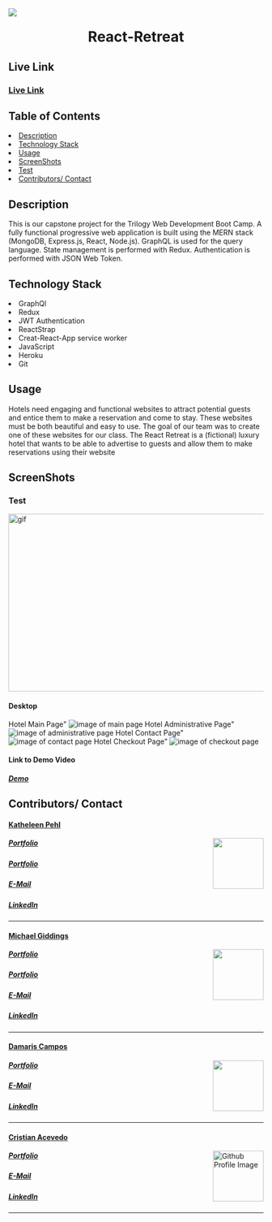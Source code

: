 <img align="left" src= "https://img.shields.io/badge/License-MIT-green">
<h1 href= "https://github.com/kpehl/react-retreat" align= "center">React-Retreat</h1>
<h2>Live Link</h2>
<h3><a href= "https://react-retreat.herokuapp.com/">Live Link</a></h3>  
<h2> Table of Contents </h2>
<li><a href="#description">Description</a></li>  
<li><a href="#tech">Technology Stack</a></li>
<li><a href="#usage">Usage</a></li>
<li><a href="#screen">ScreenShots</a></li>
<li><a href="#test">Test</a></li>
<li><a href="#contributors">Contributors/ Contact</a></li>


<h2 id="description"> Description </h2>
<p>This is our capstone project for the Trilogy Web Development Boot Camp. A fully functional progressive web application is built using the MERN stack (MongoDB, Express.js, React, Node.js). GraphQL is used for the query language. State management is performed with Redux. Authentication is performed with JSON Web Token.
</p>

<h2 id="tech"> Technology Stack</h2>
<li>GraphQl</li>
<li>Redux</li>
<li>JWT Authentication</li>
<li>ReactStrap</li>
<li>Creat-React-App service worker</li>
<li>JavaScript</li>
<li>Heroku</li>
<li>Git</li>
</ul>          

<h2 id="usage"> Usage </h2>
<p>Hotels need engaging and functional websites to attract potential guests and entice them to make a reservation and come to stay.  These websites must be both beautiful and easy to use.  The goal of our team was to create one of these websites for our class.  The React Retreat is a (fictional) luxury hotel that wants to be able to advertise to guests and allow them to make reservations using their website</p>

<h2 id="screen"> ScreenShots </h2>

<h3 id="test"> Test </h3>
<img width="600" height="350" src= "https://github.com/kpehl/react-retreat/blob/feature/readme/client/public/images/demo/hotel-gif.gif" alt="gif" >

<h4> Desktop </h4>
<a>Hotel Main Page"</a>
<img src= "https://github.com/kpehl/react-retreat/blob/feature/readme/client/public/images/demo/hotel-main.png" alt="image of main page" >
<a>Hotel Administrative Page"</a>
<img src= "https://github.com/kpehl/react-retreat/blob/feature/readme/client/public/images/demo/hotel-admin.png" alt="image of administrative page" >
<a>Hotel Contact Page"</a>
<img src= "https://github.com/kpehl/react-retreat/blob/feature/readme/client/public/images/demo/hotel-contact_page.png" alt= "image of contact page">
<a>Hotel Checkout Page"</a>
<img src= "https://github.com/kpehl/react-retreat/blob/feature/readme/client/public/images/demo/hotel-checkout.png" alt= "image of checkout page">

<h4> Link to Demo Video </h4>
<h5><a href= "https://drive.google.com/file/d/1pblEpQLujDUObZoGIKOkod1rsbJIUDGC/view">Demo</a></h5>


<h2 id="contributors"> Contributors/ Contact</h2>
<h4><a href= "https://github.com/kpehl">Katheleen Pehl</a></h4>
<img align="right" width="100" height="100" src="https://avatars.githubusercontent.com/u/30782087?s=400&u=60b563877f88aa7bc5a67adca7904d9fd7657d16&v=4 alt="Github Profile Image"">
<h5><a href= "kpehl.githib.io">Portfolio</a></h5>  
<h5><a href= "kathleen-pehl.net">Portfolio</a></h5>  
<h5><a href= "katheen.pehl@gmail.com">E-Mail</a></h5>       
<h5><a href= "https://www.linkedin.com/in/kathleen-pehl-77bb1710">LinkedIn</a></h5>
<hr>

<h4><a href= "https://github.com/fondofhats">Michael Giddings</a></h4>
<img align="right" width="100" height="100" src="https://avatars.githubusercontent.com/u/11549316?s=400&u=9cbb3efedf0845c6fb20524c104ba92fff38c871&v=4 alt="Github Profile Image"">
<h5><a href= "fondofhats.github.io">Portfolio</a></h5>  
<h5><a href= "http://michaelgiddings.com/">Portfolio</a></h5>  
<h5><a href= "mailto:mikegiddings@gmail.com">E-Mail</a></h5>       
<h5><a href= "https://www.linkedin.com/in/michaelgiddings/">LinkedIn</a></h5>
<hr>


<h4><a href= "https://github.com/DCampos07">Damaris Campos</a></h4>
<img align="right" width="100" height="100" src="https://avatars0.githubusercontent.com/u/68753563?s=400&u=db8ed5c85d35601b1cace358ee79fa43b9f12676&v=4 alt="Github Profile Image"">
<h5><a href= "https://DCampos07.github.io/">Portfolio</a></h5>  
<h5><a href= "mailto:dccampos00@gmail.comm">E-Mail</a></h5>       
<h5><a href= "https://www.linkedin.com/in/damaris-c-870a1472/">LinkedIn</a></h5>
<hr>

<h4><a href= "https://github.com/caceve">Cristian Acevedo</a></h4>
<img align="right" width="100" height="100" src="https://avatars.githubusercontent.com/u/18291317?s=400&v=4" alt="Github Profile Image">
<h5><a href= "">Portfolio</a></h5>  
<h5><a href= "mailto:">E-Mail</a></h5>       
<h5><a href= "linkedIn profile goes here">LinkedIn</a></h5>
<hr>
